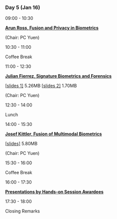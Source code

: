 ### **Day 5** (Jan 16)

09:00 - 10:30

[**Arun Ross, Fusion and Privacy in Biometrics**](https://www.comp.hkbu.edu.hk/wsb2020/lecturer_details.php?lect_id=8)


(Chair: PC Yuen)

10:30 - 11:00

Coffee Break

11:00 - 12:30

[**Julian Fierrez, Signature Biometrics and Forensics**](https://www.comp.hkbu.edu.hk/wsb2020/lecturer_details.php?lect_id=1)

[[slides 1\]](https://www.comp.hkbu.edu.hk/wsb2020/slides/Julian_Fierrez_1.pdf) 5.26MB [[slides 2\]](https://www.comp.hkbu.edu.hk/wsb2020/slides/Julian_Fierrez_2.pdf) 1.70MB


(Chair: PC Yuen)

12:30 - 14:00

Lunch

14:00 - 15:30

[**Josef Kittler, Fusion of Multimodal Biometrics**](https://www.comp.hkbu.edu.hk/wsb2020/lecturer_details.php?lect_id=3)

[[slides\]](https://www.comp.hkbu.edu.hk/wsb2020/slides/Josef_Kittler.pdf) 5.80MB


(Chair: PC Yuen)

15:30 - 16:00

Coffee Break

16:00 - 17:30

[**Presentations by Hands-on Session Awardees**](https://www.comp.hkbu.edu.hk/wsb2020/hands_on.php)

17:30 - 18:00

Closing Remarks